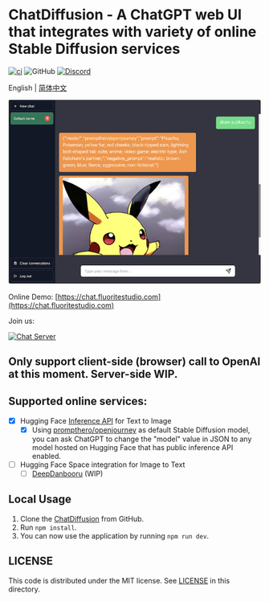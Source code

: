 # ChatDiffusion - A ChatGPT web UI that integrates with variety of online Stable Diffusion services

[![ci](https://github.com/prompt-engineering/chat-diffusion/actions/workflows/ci.yml/badge.svg)](https://github.com/prompt-engineering/chat-diffusion/actions/workflows/ci.yml)
![GitHub](https://img.shields.io/github/license/prompt-engineering/chat-diffusion)
[![Discord](https://img.shields.io/discord/1082563233593966612)](https://discord.gg/FSWXq4DmEj)

English | [简体中文](./README.zh-CN.md)

![Screenshot](https://raw.githubusercontent.com/tianweiliu/.github/main/chatdiffusion.png)

Online Demo: [https://chat.fluoritestudio.com](https://chat.fluoritestudio.com)

Join us:

[![Chat Server](https://img.shields.io/badge/chat-discord-7289da.svg)](https://discord.gg/FSWXq4DmEj)

## Only support client-side (browser) call to OpenAI at this moment. Server-side WIP.

## Supported online services:

- [x] Hugging Face [Inference API](https://huggingface.co/inference-api) for Text to Image
  - [x] Using [prompthero/openjourney](https://huggingface.co/prompthero/openjourney) as default Stable Diffusion model, you can ask ChatGPT to change the "model" value in JSON to any model hosted on Hugging Face that has public inference API enabled.
- [ ] Hugging Face Space integration for Image to Text
  - [ ] [DeepDanbooru](https://huggingface.co/spaces/hysts/DeepDanbooru) (WIP)

## Local Usage

1.  Clone the [ChatDiffusion](https://github.com/prompt-engineering/chat-diffusion) from GitHub.
2.  Run `npm install`.
3.  You can now use the application by running `npm run dev`.

## LICENSE

This code is distributed under the MIT license. See [LICENSE](./LICENSE) in this directory.
